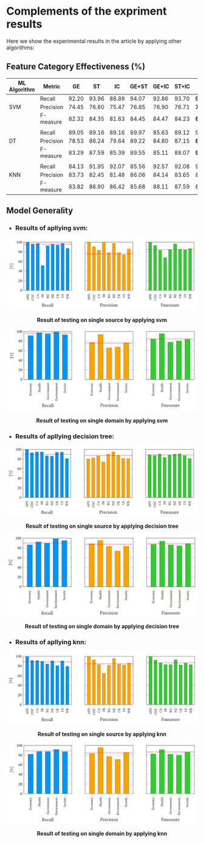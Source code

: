 # Complements of the expriment results
Here we show the experimental results in the article by applying other algorithms:

## Feature Category Effectiveness (%)

| ML Algorithm  | Metric | GE | ST | IC | GE+ST | GE+IC | ST+IC | ALL |
| ------------- | ------------- | ------------- | ------------- | ------------- | ------------- | ------------- | ------------- | ------------- |
| | Recall | 92.20 | 93.96 | 88.89 | 94.07 | 92.86 | 93.70 | **94.77** |
| SVM | Precision | 74.45 | 76.80 | 75.47 | 76.85 | 76.90 | 76.71 | **78.44** |
| | F-measure | 82.32 | 84.35 | 81.63 | 84.45 | 84.47 | 84.23 | **85.76** |
|  |  |  |  |  |  |  |  |  |
| | Recall | 89.05 | 89.16 | 89.16| 89.97 | 85.63 | 89.12 | 91.20 |
| DT | Precision | 78.53 | 86.24 | 79.64 | 89.22 | 84.80 | 87.15 | **89.17** |
| | F-measure | 83.29 | 87.59 | 85.39 | 89.55 | 85.11 | 88.07 | **90.12** |
|  |  |  |  |  |  |  |  |  |
|  | Recall | 84.13 | 91.95 | 92.07 | 85.56 | 92.57 | 92.08 | 90.16 |
| KNN | Precision | 83.73 | 82.45 | 81.48 | 86.06 | 84.14 | 83.65 | 87.61 |
|  | F-measure | 83.82 | 86.90 | 86.42 | 85.68 | 88.11 | 87.59 | 88.78 |

## Model Generality

* ### Results of apllying svm:

<img src = "images/source_svm.GIF">
<p align="center"><strong>Result of testing on single source by applying svm</strong></p>

<img src = "images/domain_svm.GIF">
<p align="center"><strong>Result of testing on single domain by applying svm</strong></p>

* ### Results of apllying decision tree:

<img src = "images/source_dt.GIF">
<p align="center"><strong>Result of testing on single source by applying decision tree</strong></p>

<img src = "images/domain_dt.GIF">
<p align="center"><strong>Result of testing on single domain by applying decision tree</strong></p>

* ### Results of apllying knn:

<img src = "images/source_knn.GIF">
<p align="center"><strong>Result of testing on single source by applying knn</strong></p>

<img src = "images/domain_knn.GIF">
<p align="center"><strong>Result of testing on single domain by applying knn</strong></p>

